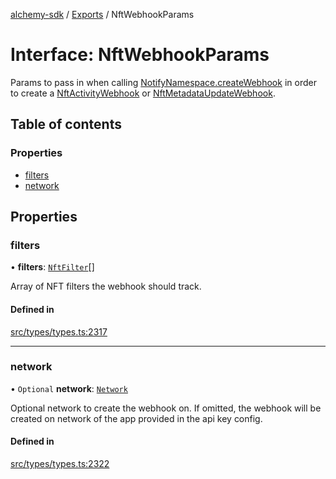 [alchemy-sdk](../README.md) / [Exports](../modules.md) / NftWebhookParams

# Interface: NftWebhookParams

Params to pass in when calling [NotifyNamespace.createWebhook](../classes/NotifyNamespace.md#createwebhook) in order
to create a [NftActivityWebhook](NftActivityWebhook.md) or [NftMetadataUpdateWebhook](NftMetadataUpdateWebhook.md).

## Table of contents

### Properties

- [filters](NftWebhookParams.md#filters)
- [network](NftWebhookParams.md#network)

## Properties

### filters

• **filters**: [`NftFilter`](NftFilter.md)[]

Array of NFT filters the webhook should track.

#### Defined in

[src/types/types.ts:2317](https://github.com/alchemyplatform/alchemy-sdk-js/blob/8dc500a/src/types/types.ts#L2317)

___

### network

• `Optional` **network**: [`Network`](../enums/Network.md)

Optional network to create the webhook on. If omitted, the webhook will be
created on network of the app provided in the api key config.

#### Defined in

[src/types/types.ts:2322](https://github.com/alchemyplatform/alchemy-sdk-js/blob/8dc500a/src/types/types.ts#L2322)
